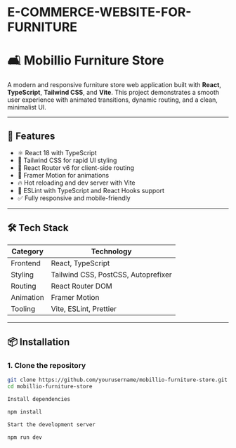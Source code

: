 # E-COMMERCE-WEBSITE-FOR-FURNITURE


# 🛋️ Mobillio Furniture Store

A modern and responsive furniture store web application built with **React**, **TypeScript**, **Tailwind CSS**, and **Vite**. This project demonstrates a smooth user experience with animated transitions, dynamic routing, and a clean, minimalist UI.

---

## 🚀 Features

- ⚛️ React 18 with TypeScript
- 🎨 Tailwind CSS for rapid UI styling
- 🧭 React Router v6 for client-side routing
- 💫 Framer Motion for animations
- 🔥 Hot reloading and dev server with Vite
- 🧪 ESLint with TypeScript and React Hooks support
- ✅ Fully responsive and mobile-friendly

---

## 🛠️ Tech Stack

| Category     | Technology                     |
|--------------|---------------------------------|
| Frontend     | React, TypeScript              |
| Styling      | Tailwind CSS, PostCSS, Autoprefixer |
| Routing      | React Router DOM               |
| Animation    | Framer Motion                  |
| Tooling      | Vite, ESLint, Prettier         |

---

## 📦 Installation

### 1. Clone the repository

```bash
git clone https://github.com/yourusername/mobillio-furniture-store.git
cd mobillio-furniture-store

Install dependencies

npm install

Start the development server

npm run dev

